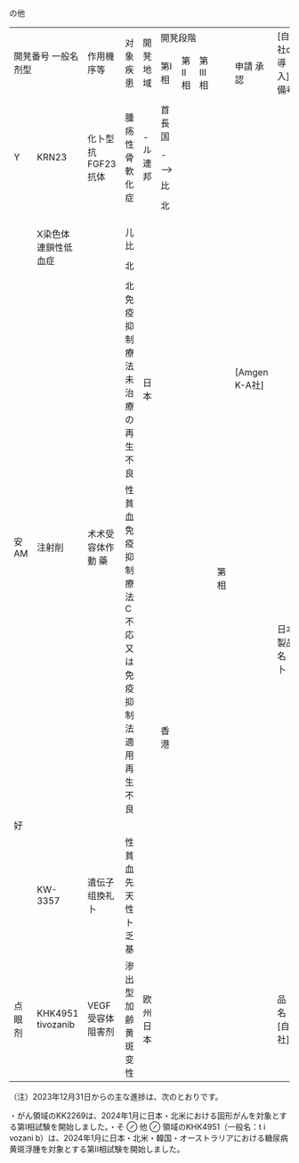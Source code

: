 の他  


<html><body><table><tr><td colspan="2" rowspan="2">開凳番号 一般名 剂型</td><td rowspan="2">作用機序等</td><td rowspan="2">对象疾患</td><td rowspan="2">開凳 地域</td><td colspan="5">開凳段階</td><td rowspan="2">[自社or導入] 備考</td></tr><tr><td>第I相</td><td>第Ⅱ相</td><td>第Ⅲ相</td><td></td><td>申請 承認</td></tr><tr><td rowspan="9">Y</td><td rowspan="9">KRN23</td><td rowspan="9">化卜型抗FGF23抗体</td><td rowspan="9">腫疡性骨軟化症</td><td rowspan="9">- ル 連邦</td><td colspan="7"></td></tr><tr><td>首長国</td><td></td><td></td><td></td><td></td><td rowspan="8"></td></tr><tr><td></td><td></td><td></td><td></td><td></td></tr><tr><td>-</td><td></td><td></td><td></td><td></td></tr><tr><td>--></td><td></td><td></td><td></td><td></td></tr><tr><td>比</td><td></td><td></td><td></td><td></td></tr><tr><td></td><td></td><td></td><td></td><td></td></tr><tr><td>北</td><td></td><td></td><td></td><td></td></tr><tr><td></td><td></td><td></td><td></td><td></td></tr><tr><td rowspan="6"></td><td rowspan="6">X染色体連鎖性低血症</td><td rowspan="6"></td><td colspan="7"></td></tr><tr><td></td><td></td><td></td><td></td><td></td></tr><tr><td>儿比</td><td></td><td></td><td></td><td></td></tr><tr><td></td><td></td><td></td><td></td><td></td></tr><tr><td>北</td><td></td><td></td><td></td><td></td></tr><tr><td></td><td></td><td></td><td></td><td></td></tr><tr><td rowspan="5">安 AM</td><td rowspan="5">注射削</td><td rowspan="5">术术受容体作動 藥</td><td rowspan="2">北 免疫抑制療法未治療の再生不良</td><td></td><td></td><td></td><td></td><td></td><td rowspan="2">[Amgen K-A社]</td></tr><tr><td>日本</td><td></td><td></td><td></td><td></td></tr><tr><td rowspan="3">性貧血 免疫抑制療法C不応又は免疫抑 制法適用再生不良</td><td rowspan="3"></td><td></td><td></td><td></td><td></td><td rowspan="3"></td><td rowspan="3">日本製品名：卜</td></tr><tr><td></td><td></td><td></td><td>第相</td></tr><tr><td>香港</td><td></td><td></td><td></td></tr><tr><td colspan="10">好</td><td></td><td></td><td></td></tr><tr><td></td><td>KW-3357</td><td>遺伝子组換礼卜</td><td>性貧血 先天性ト乏基</td><td></td><td></td><td></td><td></td><td></td><td></td><td></td></tr><tr><td>点眼剂</td><td>KHK4951 tivozanib</td><td>VEGF受容体阻害剂</td><td>渗出型加齢黄斑变性</td><td>欧州 日本</td><td></td><td></td><td></td><td></td><td></td><td>品名： [自社]</td></tr></table></body></html>  

（注）2023年12月31日からの主な進捗は、次のとおりです。  

・がん領域のKK2269は、2024年1月に日本・北米における固形がんを対象とする第Ⅰ相試験を開始しました。・そ $\oslash$ 他 $\oslash$ 領域のKHK4951（一般名：t i vozani b）は、2024年1月に日本・北米・韓国・オーストラリアにおける糖尿病黄斑浮腫を対象とする第Ⅱ相試験を開始しました。  